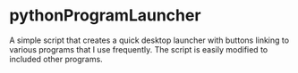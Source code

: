 # pythonProgramLauncher
A simple script that creates a quick desktop launcher with buttons linking to various programs that I use frequently. The script is easily modified to included other programs.
